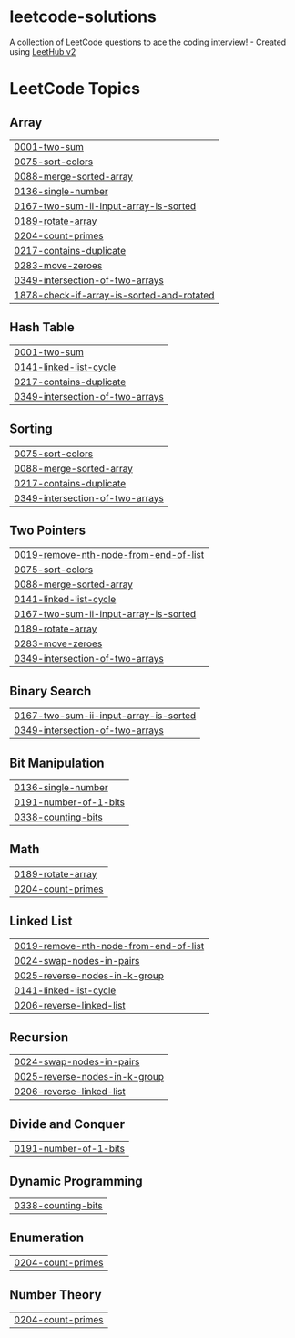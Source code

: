 # leetcode-solutions
A collection of LeetCode questions to ace the coding interview! - Created using [LeetHub v2](https://github.com/arunbhardwaj/LeetHub-2.0)

<!---LeetCode Topics Start-->
# LeetCode Topics
## Array
|  |
| ------- |
| [0001-two-sum](https://github.com/Yeshwanth-King/leetcode-solutions/tree/master/0001-two-sum) |
| [0075-sort-colors](https://github.com/Yeshwanth-King/leetcode-solutions/tree/master/0075-sort-colors) |
| [0088-merge-sorted-array](https://github.com/Yeshwanth-King/leetcode-solutions/tree/master/0088-merge-sorted-array) |
| [0136-single-number](https://github.com/Yeshwanth-King/leetcode-solutions/tree/master/0136-single-number) |
| [0167-two-sum-ii-input-array-is-sorted](https://github.com/Yeshwanth-King/leetcode-solutions/tree/master/0167-two-sum-ii-input-array-is-sorted) |
| [0189-rotate-array](https://github.com/Yeshwanth-King/leetcode-solutions/tree/master/0189-rotate-array) |
| [0204-count-primes](https://github.com/Yeshwanth-King/leetcode-solutions/tree/master/0204-count-primes) |
| [0217-contains-duplicate](https://github.com/Yeshwanth-King/leetcode-solutions/tree/master/0217-contains-duplicate) |
| [0283-move-zeroes](https://github.com/Yeshwanth-King/leetcode-solutions/tree/master/0283-move-zeroes) |
| [0349-intersection-of-two-arrays](https://github.com/Yeshwanth-King/leetcode-solutions/tree/master/0349-intersection-of-two-arrays) |
| [1878-check-if-array-is-sorted-and-rotated](https://github.com/Yeshwanth-King/leetcode-solutions/tree/master/1878-check-if-array-is-sorted-and-rotated) |
## Hash Table
|  |
| ------- |
| [0001-two-sum](https://github.com/Yeshwanth-King/leetcode-solutions/tree/master/0001-two-sum) |
| [0141-linked-list-cycle](https://github.com/Yeshwanth-King/leetcode-solutions/tree/master/0141-linked-list-cycle) |
| [0217-contains-duplicate](https://github.com/Yeshwanth-King/leetcode-solutions/tree/master/0217-contains-duplicate) |
| [0349-intersection-of-two-arrays](https://github.com/Yeshwanth-King/leetcode-solutions/tree/master/0349-intersection-of-two-arrays) |
## Sorting
|  |
| ------- |
| [0075-sort-colors](https://github.com/Yeshwanth-King/leetcode-solutions/tree/master/0075-sort-colors) |
| [0088-merge-sorted-array](https://github.com/Yeshwanth-King/leetcode-solutions/tree/master/0088-merge-sorted-array) |
| [0217-contains-duplicate](https://github.com/Yeshwanth-King/leetcode-solutions/tree/master/0217-contains-duplicate) |
| [0349-intersection-of-two-arrays](https://github.com/Yeshwanth-King/leetcode-solutions/tree/master/0349-intersection-of-two-arrays) |
## Two Pointers
|  |
| ------- |
| [0019-remove-nth-node-from-end-of-list](https://github.com/Yeshwanth-King/leetcode-solutions/tree/master/0019-remove-nth-node-from-end-of-list) |
| [0075-sort-colors](https://github.com/Yeshwanth-King/leetcode-solutions/tree/master/0075-sort-colors) |
| [0088-merge-sorted-array](https://github.com/Yeshwanth-King/leetcode-solutions/tree/master/0088-merge-sorted-array) |
| [0141-linked-list-cycle](https://github.com/Yeshwanth-King/leetcode-solutions/tree/master/0141-linked-list-cycle) |
| [0167-two-sum-ii-input-array-is-sorted](https://github.com/Yeshwanth-King/leetcode-solutions/tree/master/0167-two-sum-ii-input-array-is-sorted) |
| [0189-rotate-array](https://github.com/Yeshwanth-King/leetcode-solutions/tree/master/0189-rotate-array) |
| [0283-move-zeroes](https://github.com/Yeshwanth-King/leetcode-solutions/tree/master/0283-move-zeroes) |
| [0349-intersection-of-two-arrays](https://github.com/Yeshwanth-King/leetcode-solutions/tree/master/0349-intersection-of-two-arrays) |
## Binary Search
|  |
| ------- |
| [0167-two-sum-ii-input-array-is-sorted](https://github.com/Yeshwanth-King/leetcode-solutions/tree/master/0167-two-sum-ii-input-array-is-sorted) |
| [0349-intersection-of-two-arrays](https://github.com/Yeshwanth-King/leetcode-solutions/tree/master/0349-intersection-of-two-arrays) |
## Bit Manipulation
|  |
| ------- |
| [0136-single-number](https://github.com/Yeshwanth-King/leetcode-solutions/tree/master/0136-single-number) |
| [0191-number-of-1-bits](https://github.com/Yeshwanth-King/leetcode-solutions/tree/master/0191-number-of-1-bits) |
| [0338-counting-bits](https://github.com/Yeshwanth-King/leetcode-solutions/tree/master/0338-counting-bits) |
## Math
|  |
| ------- |
| [0189-rotate-array](https://github.com/Yeshwanth-King/leetcode-solutions/tree/master/0189-rotate-array) |
| [0204-count-primes](https://github.com/Yeshwanth-King/leetcode-solutions/tree/master/0204-count-primes) |
## Linked List
|  |
| ------- |
| [0019-remove-nth-node-from-end-of-list](https://github.com/Yeshwanth-King/leetcode-solutions/tree/master/0019-remove-nth-node-from-end-of-list) |
| [0024-swap-nodes-in-pairs](https://github.com/Yeshwanth-King/leetcode-solutions/tree/master/0024-swap-nodes-in-pairs) |
| [0025-reverse-nodes-in-k-group](https://github.com/Yeshwanth-King/leetcode-solutions/tree/master/0025-reverse-nodes-in-k-group) |
| [0141-linked-list-cycle](https://github.com/Yeshwanth-King/leetcode-solutions/tree/master/0141-linked-list-cycle) |
| [0206-reverse-linked-list](https://github.com/Yeshwanth-King/leetcode-solutions/tree/master/0206-reverse-linked-list) |
## Recursion
|  |
| ------- |
| [0024-swap-nodes-in-pairs](https://github.com/Yeshwanth-King/leetcode-solutions/tree/master/0024-swap-nodes-in-pairs) |
| [0025-reverse-nodes-in-k-group](https://github.com/Yeshwanth-King/leetcode-solutions/tree/master/0025-reverse-nodes-in-k-group) |
| [0206-reverse-linked-list](https://github.com/Yeshwanth-King/leetcode-solutions/tree/master/0206-reverse-linked-list) |
## Divide and Conquer
|  |
| ------- |
| [0191-number-of-1-bits](https://github.com/Yeshwanth-King/leetcode-solutions/tree/master/0191-number-of-1-bits) |
## Dynamic Programming
|  |
| ------- |
| [0338-counting-bits](https://github.com/Yeshwanth-King/leetcode-solutions/tree/master/0338-counting-bits) |
## Enumeration
|  |
| ------- |
| [0204-count-primes](https://github.com/Yeshwanth-King/leetcode-solutions/tree/master/0204-count-primes) |
## Number Theory
|  |
| ------- |
| [0204-count-primes](https://github.com/Yeshwanth-King/leetcode-solutions/tree/master/0204-count-primes) |
<!---LeetCode Topics End-->